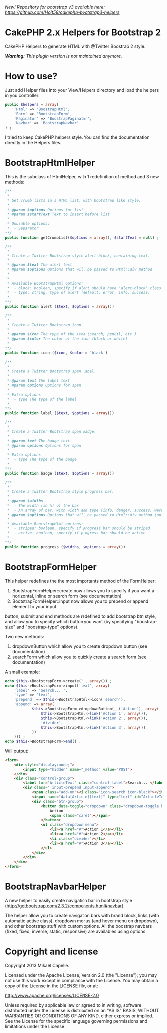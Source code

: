 <em>New! Repository for bootstrap v3 available here: https://github.com/Holt59/cakephp-bootstrap3-helpers</em>

CakePHP 2.x Helpers for Bootstrap 2
===================================

CakePHP Helpers to generate HTML with @Twitter Boostrap 2 style.

<i>**Warning:** This plugin version is not maintained anymore.</i>

How to use?
===========

Just add Helper files into your View/Helpers directory and load the helpers in you controller:
```php
public $helpers = array(
    'Html' => 'BoostrapHtml', 
    'Form' => 'BootstrapForm', 
    'Paginator' => 'BoostrapPaginator',
    'Navbar' => 'BootstrapNavbar'
) ;
```

I tried to keep CakePHP helpers style. You can find the documentation directly in the Helpers files.

BootstrapHtmlHelper
===================

This is the subclass of HtmlHelper, with 1 redefinition of method and 3 new methods:

```php
/**
 * 
 * Get crumb lists in a HTML list, with bootstrap like style.
 *
 * @param $options Options for list
 * @param $startText Text to insert before list
 * 
 * Unusable options:
 * 	- Separator
**/
public function getCrumbList($options = array(), $startText = null) ;

/**
 *  
 * Create a Twitter Bootstrap style alert block, containing text.
 *  
 * @param $text The alert text
 * @param $options Options that will be passed to Html::div method
 * 
 * 
 * Available BootstrapHtml options:
 * 	- block: boolean, specify if alert should have 'alert-block' class
 * 	- type: string, type of alert (default, error, info, success)
 *     
**/
public function alert ($text, $options = array()) 

/**
 * 
 * Create a Twitter Bootstrap icon.
 * 
 * @param $icon The type of the icon (search, pencil, etc.)
 * @param $color The color of the icon (black or white)
 * 
**/
public function icon ($icon, $color = 'black') 
    
/**
 *
 * Create a Twitter Bootstrap span label.
 * 
 * @param text The label text
 * @param options Options for span
 *
 * Extra options
 *  - type The type of the label
 *
**/
public function label ($text, $options = array()) 

/**
 *
 * Create a Twitter Bootstrap span badge.
 * 
 * @param text The badge text
 * @param options Options for span
 *
 * Extra options
 *  - type The type of the badge
 *
**/
public function badge ($text, $options = array())

/**
 * 
 * Create a Twitter Bootstrap style progress bar.
 * 
 * @param $widths 
 * 	- The width (in %) of the bar
 * 	- An array of bar, with width and type (info, danger, success, warning) specified for each bar
 * @param $options Options that will be passed to Html::div method (only for main div)
 *  
 * Available BootstrapHtml options:
 * 	- striped: boolean, specify if progress bar should be striped
 * 	- active: boolean, specify if progress bar should be active
 *     
**/
public function progress ($widths, $options = array()) 
```

BootstrapFormHelper
===================

This helper redefines the the most importants method of the FormHelper:

1. BootstrapFormHelper::create now allows you to specify if you want a horizontal, inline or search form (see documentation)
2. BootstrapFormHelper::input now allows you to prepend or append element to your input

button, submit and end methods are redefined to add bootstrap btn style, and allow you to specify which button you want (by specifying "boostrap-size" and "boostrap-type" options).

Two new methods:

1. dropdownButton which allow you to create dropdown button (see documentation)
2. searchForm which allow you to quickly create a search form (see documentation)

A small example:
```php
echo $this->BootstrapForm->create('', array()) ;
echo $this->BootstrapForm->input('text', array(
    'label' => 'Search... ',
    'type' => 'text',
    'prepend' => $this->BootstrapHtml->icon('search'),
    'append' => array(
            $this->BootstrapForm->dropdownButton(__('Action'), array(
                $this->BootstrapHtml->link('Action 1', array()),
                $this->BootstrapHtml->link('Action 2', array()),
                'divider',
                $this->BootstrapHtml->link('Action 3', array())
            ))
    ))) ;
echo $this->BootstrapForm->end() ;
```

Will output:

```html
<form>
    <div style="display:none;">
        <input type="hidden" name="_method" value="POST">
    </div>
    <div class="control-group">
        <label for="ArticleText" class="control-label">Search... </label>
        <div class=" input-prepend input-append">
            <span class="add-on"><i class="icon-search icon-black"></i></span>
            <input name="data[Article][text]" type="text" id="ArticleText">
            <div class="btn-group">
                <button data-toggle="dropdown" class="dropdown-toggle btn">
                    Action
                    <span class="caret"></span>
                </button>
                <ul class="dropdown-menu">
                    <li><a href="#">Action 1</a></li>
                    <li><a href="#">Action 2</a></li>
                    <li class="divider"></li>
                    <li><a href="#">Action 3</a></li>
                </ul>
            </div>
        </div>
    </div>
</form>
```

BootstrapNavbarHelper
=====================

A new helper to easily create navigation bar in bootstrap style (http://getbootstrap.com/2.3.2/components.html#navbar).

The helper allow you to create navigation bars with brand block, links (with automatic active class), dropdown menus (and hover menu on dropdown), and other bootstrap stuff with custom options.
All the boostrap navbars (fixed, fixed, inverse, static, responsive) are availables using options.

Copyright and license
=====================

Copyright 2013 Mikaël Capelle.

Licensed under the Apache License, Version 2.0 (the "License"); you may not use this work except in compliance with the License. You may obtain a copy of the License in the LICENSE file, or at:

http://www.apache.org/licenses/LICENSE-2.0

Unless required by applicable law or agreed to in writing, software distributed under the License is distributed on an "AS IS" BASIS, WITHOUT WARRANTIES OR CONDITIONS OF ANY KIND, either express or implied. See the License for the specific language governing permissions and limitations under the License.
